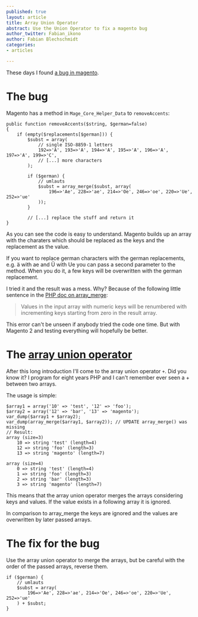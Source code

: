 ```yaml
---
published: true
layout: article
title: Array Union Operator
abstract: Use the Union Operator to fix a magento bug
author_twitter: Fabian_ikono
author: Fabian Blechschmidt
categories:
- articles

---
```


These days I found [a bug in magento](http://www.magentocommerce.com/bug-tracking/issue/?issue=7419).

# The bug
Magento has a method in `Mage_Core_Helper_Data` to `removeAccents`:
	
    public function removeAccents($string, $german=false)
    {
    	if (empty($replacements[$german])) {
            $subst = array(
                // single ISO-8859-1 letters
                192=>'A', 193=>'A', 194=>'A', 195=>'A', 196=>'A', 197=>'A', 199=>'C',
        		// [...] more characters
            );
			
            if ($german) {
				// umlauts
				$subst = array_merge($subst, array(
					196=>'Ae', 228=>'ae', 214=>'Oe', 246=>'oe', 220=>'Ue', 252=>'ue'
				));
			}

			// [...] replace the stuff and return it
    }
    
As you can see the code is easy to understand. Magento builds up an array with the charaters which should be replaced as the keys and the replacement as the value.

If you want to replace german characters with the german replacements, e.g. ä with ae and Ü with Ue you can pass a second parameter to the method. When you do it, a few keys will be overwritten with the german replacement.

I tried it and the result was a mess. Why? Because of the following little sentence in the [PHP doc on array_merge](http://php.net/manual/en/function.array-merge.php): 

>  Values in the input array with numeric keys will be renumbered with incrementing keys starting from zero in the result array. 

This error can't be unseen if anybody tried the code one time. But with Magento 2 and testing everything will hopefully be better.

# The [array union operator](http://php.net/manual/en/language.operators.array.php)

After this long introduction I'll come to the array union operator `+`. Did you know it? I program for eight years PHP and I can't remember ever seen a + between two arrays.

The usage is simple:

	$array1 = array('10' => 'test', '12' => 'foo');
    $array2 = array('12' => 'bar', '13' => 'magento');
    var_dump($array1 + $array2);
	var_dump(array_merge($array1, $array2)); // UPDATE array_merge() was missing
	// Result:
	array (size=3)
		10 => string 'test' (length=4)
		12 => string 'foo' (length=3)
		13 => string 'magento' (length=7)
        
	array (size=4)
		0 => string 'test' (length=4)
		1 => string 'foo' (length=3)
    	2 => string 'bar' (length=3)
    	3 => string 'magento' (length=7)        
        
This means that the array union operator merges the arrays considering keys and values. If the value exists in a following array it is ignored.

In comparison to array_merge the keys are ignored and the values are overwritten by later passed arrays.

# The fix for the bug

Use the array union operator to merge the arrays, but be careful with the order of the passed arrays, reverse them.

	if ($german) {
        // umlauts
        $subst = array(
            196=>'Ae', 228=>'ae', 214=>'Oe', 246=>'oe', 220=>'Ue', 252=>'ue'
        ) + $subst;
    }